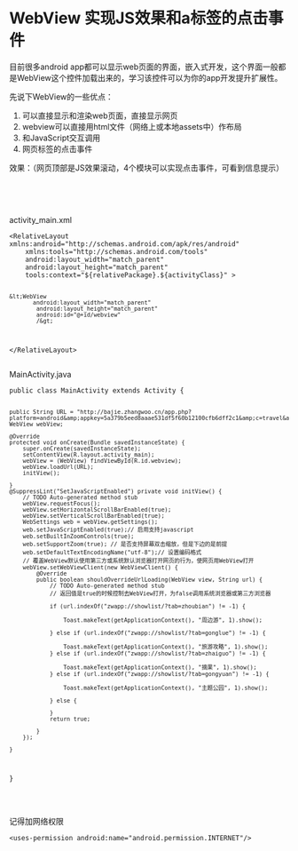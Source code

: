 # WebView 实现JS效果和a标签的点击事件
<div class="blog-body" id="blogBody">
                                    <val data-name="blog_content_type" data-value="richtext"></val>
                    <div class='BlogContent'>
                        <p>目前很多android app都可以显示web页面的界面，嵌入式开发，这个界面一般都是WebView这个控件加载出来的，学习该控件可以为你的app开发提升扩展性。</p> 
<p>先说下WebView的一些优点：</p> 
<ol> 
 <li>可以直接显示和渲染web页面，直接显示网页</li> 
 <li>webview可以直接用html文件（网络上或本地assets中）作布局</li> 
 <li>和JavaScript交互调用</li> 
 <li>网页标签的点击事件</li> 
</ol> 
<p>效果：（网页顶部是JS效果滚动，4个模块可以实现点击事件，可看到信息提示）</p> 
<p>&nbsp; &nbsp; &nbsp; &nbsp;<img alt="" src="http://images2015.cnblogs.com/blog/1041439/201612/1041439-20161208182121304-1087924997.gif"></p> 
<p>&nbsp;</p> 
<p>activity_main.xml</p> 
<pre><code class="language-html">&lt;RelativeLayout xmlns:android="http://schemas.android.com/apk/res/android"
    xmlns:tools="http://schemas.android.com/tools"
    android:layout_width="match_parent"
    android:layout_height="match_parent"
    tools:context="${relativePackage}.${activityClass}" &gt;

   	&lt;WebView 
	       android:layout_width="match_parent"
	    	android:layout_height="match_parent"
	    	android:id="@+id/webview"
	        /&gt;

&lt;/RelativeLayout&gt;</code></pre> 
<p>MainActivity.java</p> 
<pre><code class="language-java">public class MainActivity extends Activity {

	public String URL = "http://bajie.zhangwoo.cn/app.php?platform=android&amp;appkey=5a379b5eed8aaae531df5f60b12100cfb6dff2c1&amp;c=travel&amp;a=home";
	WebView webView;

	@Override
	protected void onCreate(Bundle savedInstanceState) {
		super.onCreate(savedInstanceState);
		setContentView(R.layout.activity_main);
		webView = (WebView) findViewById(R.id.webview);
		webView.loadUrl(URL);
		initView();

	}
	@SuppressLint("SetJavaScriptEnabled") private void initView() {
		// TODO Auto-generated method stub
		webView.requestFocus();
		webView.setHorizontalScrollBarEnabled(true);
		webView.setVerticalScrollBarEnabled(true);
		WebSettings web = webView.getSettings();
		web.setJavaScriptEnabled(true);// 启用支持javascript
		web.setBuiltInZoomControls(true);
		web.setSupportZoom(true); // 是否支持屏幕双击缩放，但是下边的是前提
		web.setDefaultTextEncodingName("utf-8");// 设置编码格式
		// 覆盖WebView默认使用第三方或系统默认浏览器打开网页的行为，使网页用WebView打开
		webView.setWebViewClient(new WebViewClient() {
			@Override
			public boolean shouldOverrideUrlLoading(WebView view, String url) {
				// TODO Auto-generated method stub
				// 返回值是true的时候控制去WebView打开，为false调用系统浏览器或第三方浏览器

				if (url.indexOf("zwapp://showlist/?tab=zhoubian") != -1) {
					
					Toast.makeText(getApplicationContext(), "周边游", 1).show();
					
				} else if (url.indexOf("zwapp://showlist/?tab=gonglue") != -1) {
					
					Toast.makeText(getApplicationContext(), "旅游攻略", 1).show();
				} else if (url.indexOf("zwapp://showlist/?tab=zhaiguo") != -1) {
					
					Toast.makeText(getApplicationContext(), "摘果", 1).show();
				} else if (url.indexOf("zwapp://showlist/?tab=gongyuan") != -1) {
					
					Toast.makeText(getApplicationContext(), "主题公园", 1).show();
					
				} else {

				}
				return true;

			}
		});

	}

}
</code></pre> 
<p>&nbsp;</p> 
<p>记得加网络权限</p> 
<pre><code class="language-html">&lt;uses-permission android:name="android.permission.INTERNET"/&gt;</code></pre> 
<p>&nbsp;</p> 
